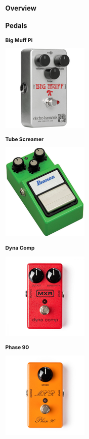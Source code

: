 <!--
Comments
-->

## Overview


## Pedals
### Big Muff Pi
<img src="https://raw.githubusercontent.com/t-christison/guitar-pedals/dev/big-muff/big-muff-pi-rams-head.jpg" alt="Electro-Harmonix Big Muff Pi" width="250">

### Tube Screamer
<img src="https://raw.githubusercontent.com/t-christison/guitar-pedals/dev/tube-screamer/tube-screamer.jpg" alt="Ibanez Tube Screamer" width="250">

### Dyna Comp 
<img src="https://raw.githubusercontent.com/t-christison/guitar-pedals/dev/dyna-comp/dynacomp.jpg" alt="MXR Dyna Comp" width="250">

### Phase 90
<img src="https://raw.githubusercontent.com/t-christison/guitar-pedals/dev/phase-90/phase-90-script.jpg" alt="MXR Phase 90" width="250">

